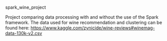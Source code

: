 spark_wine_project

Project comparing data processing with and without the use of the Spark framework.
The data used for wine recommendation and clustering can be found here: https://www.kaggle.com/zynicide/wine-reviews#winemag-data-130k-v2.csv